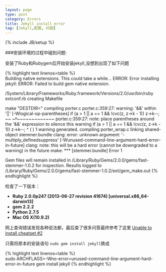 ```yaml
---
layout: page
type: post
category: Errors
title: Jekyll install error
tag: [Jekyll,配置, 问题]
---
```


{% include JB/setup %}

###安装环境的过程中碰到问题:

安装了Ruby和Rubygem后开始安装jekyll,没想到出现了如下问题

{% highlight text linenos=table %}  
Building native extensions.  This could take a while...
ERROR:  Error installing jekyll:
    ERROR: Failed to build gem native extension.

/System/Library/Frameworks/Ruby.framework/Versions/2.0/usr/bin/ruby extconf.rb
creating Makefile

make "DESTDIR="
compiling porter.c
porter.c:359:27: warning: '&&' within '||' [-Wlogical-op-parentheses]
      if (a > 1 || a == 1 && !cvc(z, z->k - 1)) z->k--;
                ~~ ~~~~~~~^~~~~~~~~~~~~~~~~~~~
porter.c:359:27: note: place parentheses around the '&&' expression to silence this warning
      if (a > 1 || a == 1 && !cvc(z, z->k - 1)) z->k--;
                          ^
                   (                          )
1 warning generated.
compiling porter_wrap.c
linking shared-object stemmer.bundle
clang: error: unknown argument: '-multiply_definedsuppress' [-Wunused-command-line-argument-hard-error-in-future]
clang: note: this will be a hard error (cannot be downgraded to a warning) in the future
make: *** [stemmer.bundle] Error 1


Gem files will remain installed in /Library/Ruby/Gems/2.0.0/gems/fast-stemmer-1.0.2 for inspection.
Results logged to /Library/Ruby/Gems/2.0.0/gems/fast-stemmer-1.0.2/ext/gem_make.out
{% endhighlight %}


检查了一下版本：  
- **Ruby 2.0.0p247 (2013-06-27 revision 41674) [universal.x86_64-darwin13]**  
- **gem 2.2.2**  
- **Python 2.7.5**  
- **Mac OS X(10.9.2)**  



网上查询错误发现各种说法都，最后查了很多问答最终参考了这里 [Unable to install cheatset #2](https://github.com/Kapeli/cheatset/issues/2#issuecomment-37369283)  

只需将原本的安装语句 `sudo gem install jekyll`换成

{% highlight text linenos=table %}  
sudo ARCHFLAGS=-Wno-error=unused-command-line-argument-hard-error-in-future gem install jekyll
{% endhighlight %}


